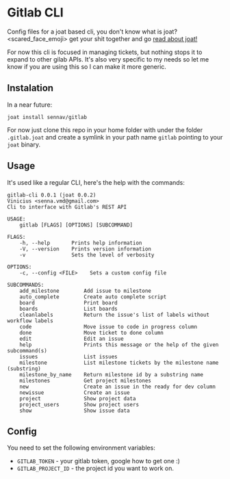# Gitlab CLI

Config files for a joat based cli, you don't know what is joat? <scared_face_emoji>
get your shit together and go [read about joat!](https://github.com/sennav/joat)

For now this cli is focused in managing tickets, but nothing stops it to expand to other gilab APIs.
It's also very specific to my needs so let me know if you are using this so I can make it more generic.

## Instalation

In a near future:

```
joat install sennav/gitlab
```

For now just clone this repo in your home folder with under the folder `.gitlab.joat` and create a symlink in your path name `gitlab` pointing to your `joat` binary.

## Usage

It's used like a regular CLI, here's the help with the commands:

```
gitlab-cli 0.0.1 (joat 0.0.2)
Vinicius <senna.vmd@gmail.com>
Cli to interface with Gitlab's REST API

USAGE:
    gitlab [FLAGS] [OPTIONS] [SUBCOMMAND]

FLAGS:
    -h, --help       Prints help information
    -V, --version    Prints version information
    -v               Sets the level of verbosity

OPTIONS:
    -c, --config <FILE>    Sets a custom config file

SUBCOMMANDS:
    add_milestone        Add issue to milestone
    auto_complete        Create auto complete script
    board                Print board
    boards               List boards
    cleanlabels          Return the issue's list of labels without workflow labels
    code                 Move issue to code in progress column
    done                 Move ticket to done column
    edit                 Edit an issue
    help                 Prints this message or the help of the given subcommand(s)
    issues               List issues
    milestone            List milestone tickets by the milestone name (substring)
    milestone_by_name    Return milestone id by a substring name
    milestones           Get project milestones
    new                  Create an issue in the ready for dev column
    newissue             Create an issue
    project              Show project data
    project_users        Show project users
    show                 Show issue data

```

## Config

You need to set the following environment variables:
* `GITLAB_TOKEN` - your gitlab token, google how to get one :)
* `GITLAB_PROJECT_ID` - the project id you want to work on.
